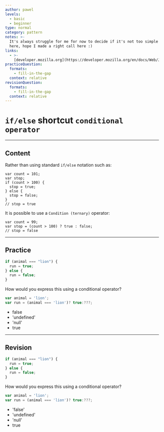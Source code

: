 ```yaml
---
author: pawel
levels:
  - basic
  - beginner
type: normal
category: pattern
notes: >-
  It's always struggle for me for now to decide if it's not too simple to put it
  here, hope I made a right call here :)
links:
  - >-
    [developer.mozilla.org](https://developer.mozilla.org/en/docs/Web/JavaScript/Reference/Operators/Conditional_Operator){website}
practiceQuestion:
  formats:
    - fill-in-the-gap
  context: relative
revisionQuestion:
  formats:
    - fill-in-the-gap
  context: relative
---
```


# `if/else` shortcut `conditional operator`


---

## Content

Rather than using standard `if/else` notation such as:

    var count = 101;
    var stop;
    if (count > 100) {
      stop = true;
    } else {
      stop = false;
    }
    // stop = true

It is possible to use a `Condition (ternary)` operator:

    var count = 99;
    var stop = (count > 100) ? true : false;
    // stop = false


---

## Practice

```javascript
if (animal === "lion") {
  run = true;
} else {
  run = false;
}
```

How would you express this using 
a conditional operator?

```javascript
var animal = 'lion';
var run = (animal === 'lion')? true:???;
```

- false
- 'undefined'
- 'null'
- true


---

## Revision

```javascript
if (animal === "lion") {
  run = true;
} else {
  run = false;
}
```

How would you express this using 
a conditional operator?

```javascript
var animal = 'lion';
var run = (animal === 'lion')? true:???;
```

- 'false'
- 'undefined'
- 'null'
- true
